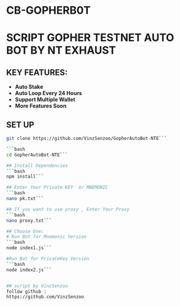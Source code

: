# CB-GOPHERB0T

# SCRIPT GOPHER TESTNET  AUTO BOT BY NT EXHAUST

## KEY FEATURES:
- **Auto Stake** 
- **Auto Loop Every 24 Hours**
- **Support Multiple Wallet**
- **More Features Soon** 

## SET UP 
   ```bash
git clone https://github.com/VinzSenzoo/GopherAutoBot-NTE```

   ```bash
cd GopherAutoBot-NTE```

## Install Dependencies
   ```bash
npm install```

## Enter Your Private KEY  or MNEMONIC
   ```bash
nano pk.txt```

## If you want to use proxy , Enter Your Proxy
   ```bash
nano proxy.txt```

## Choose One: 
# Run Bot for Mnemonic Version
   ```bash
node index1.js```

#Run Bot for PrivateKey Version
   ```bash
node index2.js```


## script by VinzSenzoo
follow github : 
https://github.com/VinzSenzoo
